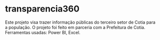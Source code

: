 # transparencia360
Este projeto visa trazer informação públicas do terceiro setor de Cotia para a população. O projeto foi feito em parceria com a Prefeitura de Cotia. Ferramentas usadas: Power BI, Excel.
